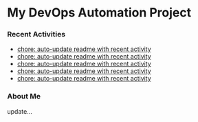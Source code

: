 # My DevOps Automation Project

### Recent Activities
<!-- activity:START -->
- [chore: auto-update readme with recent activity](https://github.com/kaigiii/mybowling-app/commit/881d2b868dfc73b679b41f6d22661c11f36a9ad7)
- [chore: auto-update readme with recent activity](https://github.com/kaigiii/mybowling-app/commit/008b6f942001e9a1445f38e0f969482144771b72)
- [chore: auto-update readme with recent activity](https://github.com/kaigiii/mybowling-app/commit/008f466b6cc393b15da3f4c90d6bd4bb43b5dcb2)
- [chore: auto-update readme with recent activity](https://github.com/kaigiii/mybowling-app/commit/22c6c48b1990df9ac7d0e54dda4af25fbe177e26)
- [chore: auto-update readme with recent activity](https://github.com/kaigiii/mybowling-app/commit/71d5aff5f915ce1c4d5cced9fccf01933b7ab872)
<!-- activity:END -->

### About Me
<!-- MYLINKS:START -->
<!-- MYLINKS:END -->

update...
